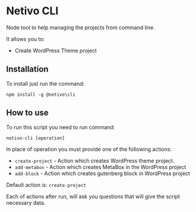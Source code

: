 # Netivo CLI

Node tool to help managing the projects from command line.

It allows you to:
- Create WordPress Theme project

## Installation
To install just run the command:

```npm install -g @netivo\cli```

## How to use

To run this script you need to run command:

```netivo-cli [operation]```

In place of operation you must provide one of the following actions:
- `create-project` - Action which creates WordPress theme project.
- `add-metabox` - Action which creates MetaBox in the WordPress project
- `add-block` - Action which creates gutenberg block in WordPress project

Default action is: `create-project`

Each of actions after run, will ask you questions that will give the script necessary data.  